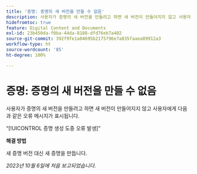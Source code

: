 ```yaml
---
title: '증명: 증명의 새 버전을 만들 수 없음'
description: 사용자가 증명의 새 버전을 만들려고 하면 새 버전이 만들어지지 않고 사용자에게 오류 메시지가 표시됩니다.
hidefromtoc: true
feature: Digital Content and Documents
exl-id: 23b450da-f0ba-44da-8188-dfd76eb7a402
source-git-commit: 392f9fe1a04695b2175796e7a835faaea89912a3
workflow-type: ht
source-wordcount: '85'
ht-degree: 100%

---
```


# 증명: 증명의 새 버전을 만들 수 없음

사용자가 증명의 새 버전을 만들려고 하면 새 버전이 만들어지지 않고 사용자에게 다음과 같은 오류 메시지가 표시됩니다.

“[!UICONTROL 증명 생성 도중 오류 발생]”

**해결 방법**

새 증명 버전 대신 새 증명을 만듭니다.

_2023년 10월 6일에 처음 보고되었습니다._
